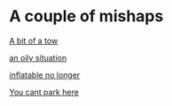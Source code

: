 # A couple of mishaps

[A bit of a tow](A%20bit%20of%20a%20tow.md)

[an oily situation](an%20oily%20situation.md)

[inflatable no longer](inflatable%20no%20longer.md)

[You cant park here](You%20cant%20park%20here.md)

